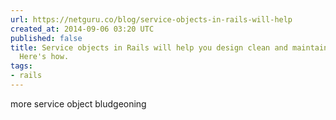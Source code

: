 ```yaml
---
url: https://netguru.co/blog/service-objects-in-rails-will-help
created_at: 2014-09-06 03:20 UTC
published: false
title: Service objects in Rails will help you design clean and maintainable code.
  Here's how.
tags:
- rails
---
```


more service object bludgeoning
